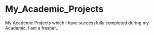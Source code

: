 # My_Academic_Projects
My Academic Projects which i have successfully completed during my Academic.
I am a fresher...
